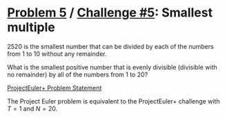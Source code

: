 [Problem 5](https://projecteuler.net/problem=5) /
[Challenge #5](https://www.hackerrank.com/contests/projecteuler/challenges/euler005/problem):
Smallest multiple
=================

$2520$ is the smallest number that can be divided by each of the numbers from
$1$ to $10$ without any remainder.

What is the smallest positive number that is evenly divisible (divisible with
no remainder) by all of the numbers from $1$ to $20$?

[ProjectEuler+ Problem Statement](ProjectEuler%2B%20Challenge%20%235%20Problem%20Statement.pdf)

The Project Euler problem is equivalent to the ProjectEuler+ challenge with
$T = 1$ and $N = 20$.
